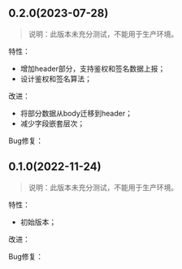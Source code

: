 ## 0.2.0(2023-07-28)

> 说明：此版本未充分测试，不能用于生产环境。

特性：

- 增加header部分，支持鉴权和签名数据上报；
- 设计鉴权和签名算法；

改进：

- 将部分数据从body迁移到header；
- 减少字段嵌套层次；

Bug修复：



## 0.1.0(2022-11-24)

> 说明：此版本未充分测试，不能用于生产环境。

特性：

- 初始版本；

改进：

Bug修复：